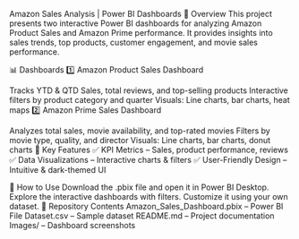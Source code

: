 Amazon Sales Analysis | Power BI Dashboards
📌 Overview
This project presents two interactive Power BI dashboards for analyzing Amazon Product Sales and Amazon Prime performance. It provides insights into sales trends, top products, customer engagement, and movie sales performance.

📊 Dashboards
1️⃣ Amazon Product Sales Dashboard

Tracks YTD & QTD Sales, total reviews, and top-selling products
Interactive filters by product category and quarter
Visuals: Line charts, bar charts, heat maps
2️⃣ Amazon Prime Sales Dashboard

Analyzes total sales, movie availability, and top-rated movies
Filters by movie type, quality, and director
Visuals: Line charts, bar charts, donut charts
🔹 Key Features
✅ KPI Metrics – Sales, product performance, reviews
✅ Data Visualizations – Interactive charts & filters
✅ User-Friendly Design – Intuitive & dark-themed UI

🚀 How to Use
Download the .pbix file and open it in Power BI Desktop.
Explore the interactive dashboards with filters.
Customize it using your own dataset.
📂 Repository Contents
Amazon_Sales_Dashboard.pbix – Power BI File
Dataset.csv – Sample dataset
README.md – Project documentation
Images/ – Dashboard screenshots
